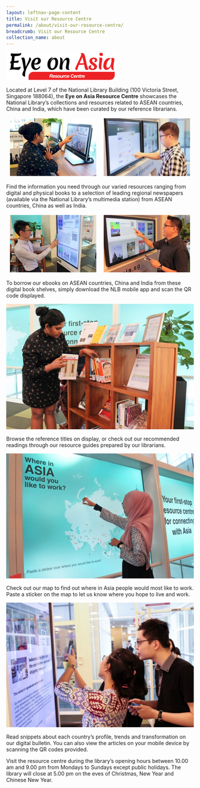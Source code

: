 ```yaml
---
layout: leftnav-page-content
title: Visit our Resource Centre
permalink: /about/visit-our-resource-centre/
breadcrumb: Visit our Resource Centre
collection_name: about
---
```


<style>
.divTable{
	display: table;
	width: 100%;
}
.divTableRow {
	display: table-row;
}
.divTableHeading {
	display: table-header-group;
}
.divTableCell, .divTableHead {
	display: table-cell;
	padding: 3px 10px;
}
.divTableBody {
	display: table-row-group;
}
</style>

<img src="/images/EOA-Resource-Centre-logo-300x76.png" alt="Eye on Asia resource centre" style="width:300px;" />

Located at Level 7 of the National Library Building (100 Victoria Street, Singapore 188064), the **Eye on Asia Resource Centre** showcases the National Library’s collections and resources related to ASEAN countries, China and India, which have been curated by our reference librarians.

<div class="divTable">
	<div class="divTableBody">
		<div class="divTableRow">
			<div class="divTableCell"><img src="/images/EOA-Resource-Centre-pic1-300x200.jpg" alt="Eye on Asia resource centre" style="width:100%;" /></div>
			<div class="divTableCell"><img src="/images/EOA-Resource-Centre-pic2-300x200.jpg" alt="Eye on Asia resource centre" style="width:100%;" /></div>
		</div>
	</div>
</div>

Find the information you need through our varied resources ranging from digital and physical books to a selection of leading regional newspapers (available via the National Library’s multimedia station) from ASEAN countries, China as well as India.

<div class="divTable">
	<div class="divTableBody">
		<div class="divTableRow">
			<div class="divTableCell"><img src="/images/EOA-Resource-Centre-pic3-300x200.jpg" alt="Eye on Asia resource centre" style="width:100%;" /></div>
			<div class="divTableCell"><img src="/images/EOA-Resource-Centre-pic4-300x200.jpg" alt="Eye on Asia resource centre" style="width:100%;" /></div>
		</div>
	</div>
</div>

To borrow our ebooks on ASEAN countries, China and India from these digital book shelves, simply download the NLB mobile app and scan the QR code displayed.

![Eye on Asia Resource Centre](/images/EOA-Resource-Centre-pic5-1024x683.jpg)

Browse the reference titles on display, or check out our recommended readings through our resource guides prepared by our librarians.

![Eye on Asia Resource Centre](/images/EOA-Resource-Centre-pic6-1024x683.jpg)

Check out our map to find out where in Asia people would most like to work. Paste a sticker on the map to let us know where you hope to live and work.

![Eye on Asia Resource Centre](/images/EOA-Resource-Centre-pic7-1024x682.jpg)

Read snippets about each country’s profile, trends and transformation on our digital bulletin. You can also view the articles on your mobile device by scanning the QR codes provided.

Visit the resource centre during the library’s opening hours between 10.00 am and 9.00 pm from Mondays to Sundays except public holidays. The library will close at 5.00 pm on the eves of Christmas, New Year and Chinese New Year.